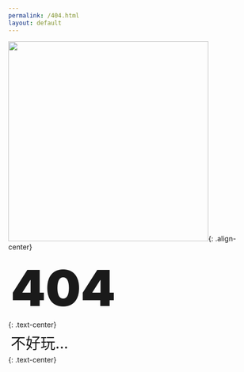 ```yaml
---
permalink: /404.html
layout: default
---
```


<img src="/mistakestest/assets/images/3.gif" width = "404" />{: .align-center}

<p style="font-size:100px; margin:5px; font-weight: 900">404</p>{: .text-center}
<p style="font-size:30px; margin:5px">不好玩...</p>{: .text-center}